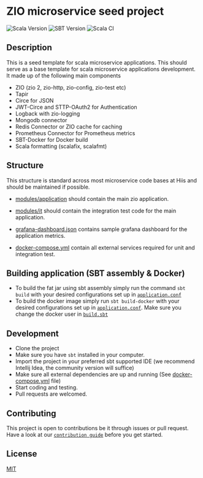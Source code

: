 # ZIO microservice seed project

![Scala Version](https://img.shields.io/badge/Scala-2.13.8-red)
![SBT Version](https://img.shields.io/badge/SBT-1.7.2-blueviolet)
![Scala CI](https://github.com/icemc/zio-rest-api-seed/actions/workflows/scala.yml/badge.svg)

## Description
This is a seed template for scala microservice applications. This should serve as a base template for scala microservice applications development. It made up of the following main components

- ZIO (zio 2, zio-http, zio-config, zio-test etc)
- Tapir 
- Circe for JSON
- JWT-Circe and STTP-OAuth2 for Authentication
- Logback with zio-logging
- Mongodb connector
- Redis Connector or ZIO cache for caching
- Prometheus Connector for Prometheus metrics
- SBT-Docker for Docker build
- Scala formatting (scalafix, scalafmt)

## Structure
This structure is standard across most microservice code bases at Hiis and should be maintained if possible. 

- [modules/application](./modules/application) should contain the main zio application.
- [modules/it](./modules/it) should contain the integration test code for the main application.


- [grafana-dashboard.json](./grafa-dashboard.json) contains sample grafana dashboard for the application metrics.
- [docker-compose.yml](./docker-compose.yml) contain all external services required for unit and integration test.  


## Building application (SBT assembly & Docker)

- To build the fat jar using sbt assembly simply run the command `sbt build` with your desired configurations set up
  in [`application.conf`](./modules/application/src/main/resources/application.conf)
- To build the docker image simply run `sbt build-docker` with your desired configurations set up
  in [`application.conf`](./modules/application/src/main/resources/application.conf). Make sure you change the docker
  user in [`build.sbt`](./build.sbt)


## Development
- Clone the project
- Make sure you have `sbt` installed in your computer.
- Import the project in your preferred sbt supported IDE (we recommend Intellij Idea, the community version will suffice)
- Make sure all external dependencies are up and running (See [docker-compose.yml](./docker-compose.yml) file)
- Start coding and testing. 
- Pull requests are welcomed.

## Contributing
This project is open to contributions be it through issues or pull request. Have a look at our [`contribution guide`](./CONTRIBUTING.md) before you get started.


## License

[MIT](./LICENSE)